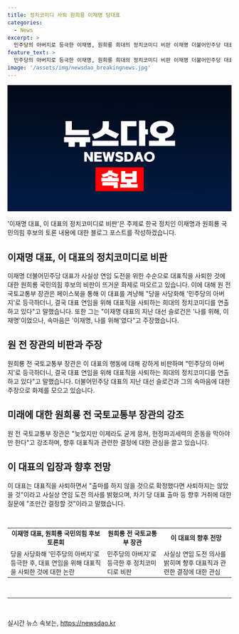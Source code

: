 ```yaml
---
title: 정치코미디 사퇴 원희룡 이재명 당대표
categories:
  - News
excerpt: >
  민주당의 아버지로 등극한 이재명, 원희룡 희대의 정치코미디 비판 이재명 더불어민주당 대표의 사실상 연임 도전을 위해 대표직을 사퇴한 것에 대해 국민의힘 당권주자인 원희룡 전 국토교통부 장관이 희대의 정치코미디라고 비판했다. 이에 대해 이 전 대표는 나를 위해, 이재명이라는 슬로건을 내걸었지만, 속마음은 이재명, 나를 위해였다고 주장하며 우리의 책임도 있다고 지적했다. 이 대표는 사퇴 후 출마 의사를 밝히지는 않았지만, 앞으로의 거취에 대해 결정할 것이라고 밝혔다.
feature_text: >
  민주당의 아버지로 등극한 이재명, 원희룡 희대의 정치코미디 비판 이재명 더불어민주당 대표의 사실상 연임 도전을 위해 대표직을 사퇴한 것에 대해 국민의힘 당권주자인 원희룡 전 국토교통부 장관이 희대의 정치코미디라고 비판했다. 이에 대해 이 전 대표는 나를 위해, 이재명이라는 슬로건을 내걸었지만, 속마음은 이재명, 나를 위해였다고 주장하며 우리의 책임도 있다고 지적했다. 이 대표는 사퇴 후 출마 의사를 밝히지는 않았지만, 앞으로의 거취에 대해 결정할 것이라고 밝혔다.
image: '/assets/img/newsdao_breakingnews.jpg'
---
```


<p><img src="/assets/img/newsdao_breakingnews.jpg" alt="pcversion 속보" /></p>

<p>'이재명 대표, 이 대표의 정치코미디로 비판'은 주제로 한국 정치인 이재명과 원희룡 국민의힘 후보의 토론 내용에 대한 블로그 포스트를 작성하겠습니다.</p>

<h2 data-ke-size="size26">이재명 대표, 이 대표의 정치코미디로 비판</h2>

<p data-ke-size="size16">이재명 더불어민주당 대표가 사실상 연임 도전을 위한 수순으로 대표직을 사퇴한 것에 대한 원희룡 국민의힘 후보의 비판이 뜨거운 화제로 떠오르고 있습니다. 이에 대해 원 전 국토교통부 장관은 페이스북을 통해 이 대표를 겨냥해 "당을 사당화해 '민주당의 아버지'로 등극하더니, 결국 대표 연임을 위해 대표직을 사퇴하는 희대의 정치코미디를 연출하고 있다"고 말했습니다. 또한 그는 "이재명 대표의 지난 대선 슬로건은 '나를 위해, 이재명'이었으나, 속마음은 '이재명, 나를 위해'였다"고 주장했습니다.</p>

<h2 data-ke-size="size26">원 전 장관의 비판과 주장</h2>

<p data-ke-size="size16">원희룡 전 국토교통부 장관은 이 대표의 행동에 대해 강하게 비판하며 "민주당의 아버지'로 등극하더니, 결국 대표 연임을 위해 대표직을 사퇴하는 희대의 정치코미디를 연출하고 있다"고 말했습니다. 더불어민주당 대표의 지난 대선 슬로건과 그의 속마음에 대한 주장으로 화제를 모으고 있습니다.</p>

<h2 data-ke-size="size26">미래에 대한 원희룡 전 국토교통부 장관의 강조</h2>

<p data-ke-size="size16">원 전 국토교통부 장관은 "늦었지만 이제라도 굳게 뭉쳐, 헌정파괴세력의 준동을 막아야만 한다"고 강조하며, 향후 대표직과 관련한 결정에 대한 관심을 끌고 있습니다.</p>

<h2 data-ke-size="size26">이 대표의 입장과 향후 전망</h2>

<p data-ke-size="size16">이 대표는 대표직을 사퇴하면서 "출마를 하지 않을 것으로 확정했다면 사퇴하지는 않았을 것"이라고 사실상 연임 도전 의사를 밝혔으며, 차기 당 대표 출마 등 향후 거취에 대한 질문에 "조만간 결정할 것"이라고 말했습니다.</p>

<p data-ke-size="size16">&nbsp;</p>

<table>
    <tr>
        <td style="text-align: center; height: 17px;"><b>이재명 대표, 원희룡 국민의힘 후보 토론회</b></td>
        <td style="text-align: center; height: 17px;"><b>원희룡 전 국토교통부 장관</b></td>
        <td style="text-align: center; height: 17px;"><b>이 대표의 향후 전망</b></td>
    </tr>
    <tr>
        <td>당을 사당화해 '민주당의 아버지'로 등극한 후, 대표 연임을 위해 대표직을 사퇴한 것에 대한 논란</td>
        <td>민주당의 아버지'로 등극한 후 정치코미디로 비판</td>
        <td>사실상 연임 도전 의사를 밝히며 향후 대표직과 관련한 결정에 대한 관심</td>
    </tr>
</table>

<p data-ke-size="size16">&nbsp;</p>

<hr>

<p data-ke-size="size16">&nbsp;</p>
실시간 뉴스 속보는, <a href="https://newsdao.kr" rel="dofollow">https://newsdao.kr</a>



